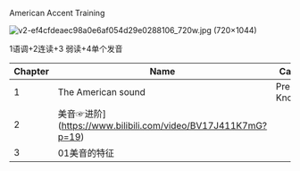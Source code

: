 American Accent Training

![v2-ef4cfdeaec98a0e6af054d29e0288106_720w.jpg (720×1044)](https://pic2.zhimg.com/80/v2-ef4cfdeaec98a0e6af054d29e0288106_720w.jpg?source=1940ef5c)

1语调+2连读+3 弱读+4单个发音


Chapter | Name | Category | Exercise | Day |
---- | ---- | ---- | ---- | ---- |
1 | The American sound | Prep Knowledge | 4 | 2020-08-31 |
2 | 美音☞进阶](https://www.bilibili.com/video/BV17J411K7mG?p=19) | 
3 | 01美音的特征 |
